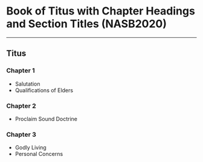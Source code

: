 # Book of Titus with Chapter Headings and Section Titles (NASB2020)

---

## Titus
### Chapter 1
- Salutation
- Qualifications of Elders

### Chapter 2
- Proclaim Sound Doctrine

### Chapter 3
- Godly Living
- Personal Concerns
